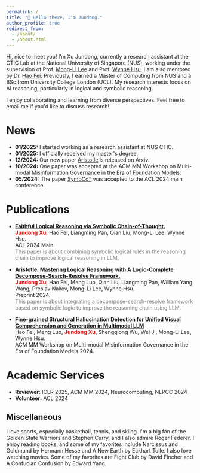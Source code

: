 ```yaml
---
permalink: /
title: "👏 Hello there, I'm Jundong."
author_profile: true
redirect_from: 
  - /about/
  - /about.html
---
```


Hi, nice to meet you! I’m Xu Jundong, currently a research assistant at the CTIC Lab at the National University of Singapore (NUS), working under the supervision of Prof. [Mong-Li Lee](https://www.comp.nus.edu.sg/~leeml/) and Prof. [Wynne Hsu](https://www.comp.nus.edu.sg/~whsu/). I am also mentored by Dr. [Hao Fei](https://haofei.vip/). Previously, I earned a Master of Computing from NUS and a BSc from University College London (UCL). My research interests focus on AI reasoning, particularly in logical and symbolic reasoning.

I enjoy collaborating and learning from diverse perspectives. Feel free to email me if you'd like to discuss research!

News
======
- **01/2025:** I started working as a research assistant at NUS CTIC.  
- **01/2025:** I officially received my master's degree.  
- **12/2024:** Our new paper [Aristotle](https://arxiv.org/abs/2412.16953) is released on Arxiv.
- **10/2024:** One paper was accepted at the ACM MM Workshop on Multi-modal Misinformation Governance in the Era of Foundation Models.  
- **05/2024:** The paper [SymbCoT](https://arxiv.org/abs/2405.18357) was accepted to the ACL 2024 main conference.

Publications
=====
- **[Faithful Logical Reasoning via Symbolic Chain-of-Thought.](https://arxiv.org/abs/2405.18357)**  
  **<span style="color:red">Jundong Xu</span>**, Hao Fei, Liangming Pan, Qian Liu, Mong-Li Lee, Wynne Hsu.  
  ACL 2024 Main.  
  <span style="color:grey">This paper is about combining symbolic logical rules in the reasoning chain to improve logical reasoning in LLM.</span>

- **[Aristotle: Mastering Logical Reasoning with A Logic-Complete Decompose-Search-Resolve Framework.](https://arxiv.org/abs/2412.16953)**  
  **<span style="color:red">Jundong Xu</span>**, Hao Fei, Meng Luo, Qian Liu, Liangming Pan, William Yang Wang, Preslav Nakov, Mong-Li Lee, Wynne Hsu.  
  Preprint 2024.  
  <span style="color:grey">This paper is about integrating a decompose-search-resolve framework based on symbolic logic to improve the reasoning chain using LLM.</span>

- **[Fine-grained Structural Hallucination Detection for Unified Visual Comprehension and Generation in Multimodal LLM](https://dl.acm.org/doi/pdf/10.1145/3689090.3689388)**  
  Hao Fei, Meng Luo, **<span style="color:red">Jundong Xu</span>**, Shengqiong Wu, Wei Ji, Mong-Li Lee, Wynne Hsu.  
  ACM MM Workshop on Multi-modal Misinformation Governance in the Era of Foundation Models 2024.


Academic Services
======
- **Reviewer:** ICLR 2025, ACM MM 2024, Neurocomputing, NLPCC 2024
- **Volunteer:** ACL 2024

Miscellaneous
------
I love sports, especially basketball, tennis, and skiing. I'm a big fan of the Golden State Warriors and Stephen Curry, and I also admire Roger Federer.
I enjoy reading books, and some of my favorites include Narcissus and Goldmund by Hermann Hesse and A New Earth by Eckhart Tolle.
I also love watching movies. Some of my favorites are Fight Club by David Fincher and A Confucian Confusion by Edward Yang.
